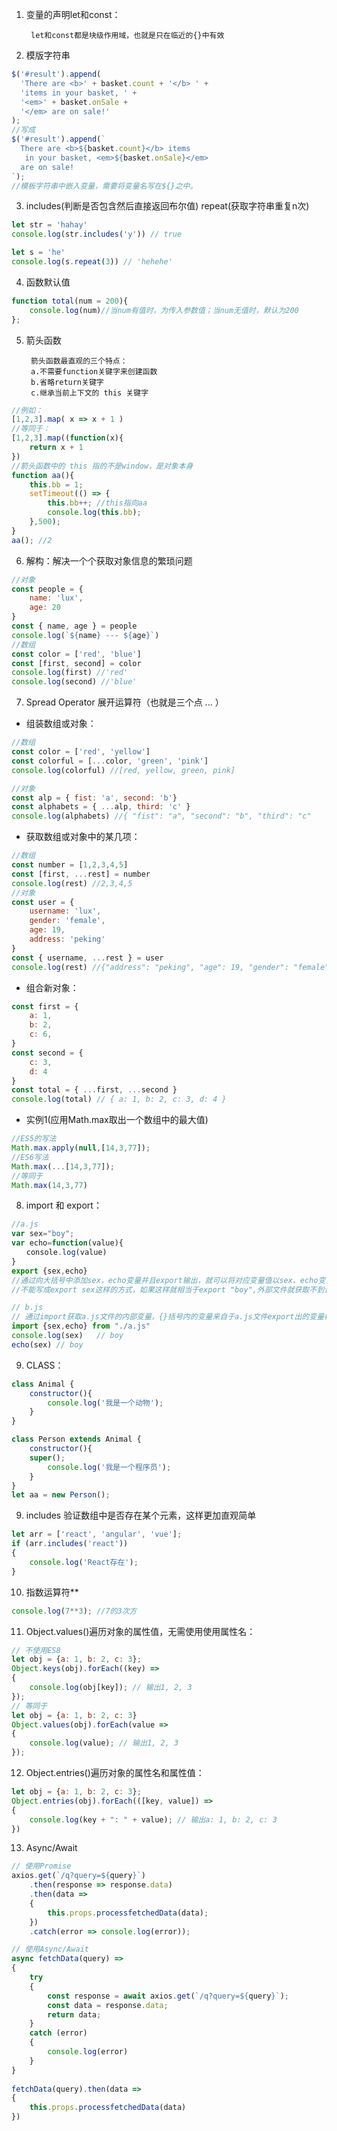 1. 变量的声明let和const：

        let和const都是块级作用域，也就是只在临近的{}中有效
2. 模版字符串
```javascript
$('#result').append(
  'There are <b>' + basket.count + '</b> ' +
  'items in your basket, ' +
  '<em>' + basket.onSale +
  '</em> are on sale!'
);
//写成
$('#result').append(`
  There are <b>${basket.count}</b> items
   in your basket, <em>${basket.onSale}</em>
  are on sale!
`);
//模板字符串中嵌入变量，需要将变量名写在${}之中。
```
3. includes(判断是否包含然后直接返回布尔值)  repeat(获取字符串重复n次)
```javascript
let str = 'hahay'
console.log(str.includes('y')) // true

let s = 'he'
console.log(s.repeat(3)) // 'hehehe'
```
4. 函数默认值
```javascript
function total(num = 200){
    console.log(num)//当num有值时，为传入参数值；当num无值时，默认为200
};
```
5. 箭头函数

        箭头函数最直观的三个特点：
        a.不需要function关键字来创建函数
        b.省略return关键字
        c.继承当前上下文的 this 关键字

```javascript
//例如：
[1,2,3].map( x => x + 1 )
//等同于：
[1,2,3].map((function(x){
    return x + 1
})
//箭头函数中的 this 指的不是window，是对象本身
function aa(){
    this.bb = 1;
    setTimeout(() => {
        this.bb++; //this指向aa
        console.log(this.bb);
    },500);
}
aa(); //2
```
6. 解构：解决一个个获取对象信息的繁琐问题
```javascript
//对象
const people = {
    name: 'lux',
    age: 20
}
const { name, age } = people
console.log(`${name} --- ${age}`)
//数组
const color = ['red', 'blue']
const [first, second] = color
console.log(first) //'red'
console.log(second) //'blue'

```
7. Spread Operator 展开运算符（也就是三个点 ... ）
* 组装数组或对象：
```javascript
//数组
const color = ['red', 'yellow']
const colorful = [...color, 'green', 'pink']
console.log(colorful) //[red, yellow, green, pink]

//对象
const alp = { fist: 'a', second: 'b'}
const alphabets = { ...alp, third: 'c' }
console.log(alphabets) //{ "fist": "a", "second": "b", "third": "c"
```
* 获取数组或对象中的某几项：
```javascript
//数组
const number = [1,2,3,4,5]
const [first, ...rest] = number
console.log(rest) //2,3,4,5
//对象
const user = {
    username: 'lux',
    gender: 'female',
    age: 19,
    address: 'peking'
}
const { username, ...rest } = user
console.log(rest) //{"address": "peking", "age": 19, "gender": "female"}
```
* 组合新对象：
```javascript
const first = {
    a: 1,
    b: 2,
    c: 6,
}
const second = {
    c: 3,
    d: 4
}
const total = { ...first, ...second }
console.log(total) // { a: 1, b: 2, c: 3, d: 4 }
```
* 实例1(应用Math.max取出一个数组中的最大值)
```javascript
//ES5的写法
Math.max.apply(null,[14,3,77]);
//ES6写法
Math.max(...[14,3,77]);
//等同于
Math.max(14,3,77)
```
8. import 和 export：
```javascript
//a.js
var sex="boy";
var echo=function(value){
　　console.log(value)
}
export {sex,echo}  
//通过向大括号中添加sex，echo变量并且export输出，就可以将对应变量值以sex、echo变量标识符形式暴露给其他文件而被读取到
//不能写成export sex这样的方式，如果这样就相当于export "boy",外部文件就获取不到该文件的内部变量sex的值，因为没有对外输出变量接口,只是输出的字符串。

// b.js
// 通过import获取a.js文件的内部变量，{}括号内的变量来自于a.js文件export出的变量标识符。
import {sex,echo} from "./a.js" 
console.log(sex)   // boy
echo(sex) // boy
```
9. CLASS：
```javascript
class Animal {
    constructor(){
        console.log('我是一个动物');
    }
}

class Person extends Animal {
    constructor(){
    super();
        console.log('我是一个程序员');
    }
}
let aa = new Person();
```
9. includes  验证数组中是否存在某个元素，这样更加直观简单
```javascript
let arr = ['react', 'angular', 'vue'];
if (arr.includes('react'))
{
    console.log('React存在');
}
```
10. 指数运算符**

```javascript
console.log(7**3); //7的3次方
```
11. Object.values()遍历对象的属性值，无需使用使用属性名：
```javascript
// 不使用ES8
let obj = {a: 1, b: 2, c: 3};
Object.keys(obj).forEach((key) =>
{
    console.log(obj[key]); // 输出1, 2, 3
});
// 等同于
let obj = {a: 1, b: 2, c: 3}
Object.values(obj).forEach(value =>
{
    console.log(value); // 输出1, 2, 3
});

```
12. Object.entries()遍历对象的属性名和属性值：
```javascript
let obj = {a: 1, b: 2, c: 3};
Object.entries(obj).forEach(([key, value]) =>
{
    console.log(key + ": " + value); // 输出a: 1, b: 2, c: 3
})
```
13. Async/Await
```javascript
// 使用Promise
axios.get(`/q?query=${query}`)
    .then(response => response.data)
    .then(data =>
    {
        this.props.processfetchedData(data);
    })
    .catch(error => console.log(error));

// 使用Async/Await
async fetchData(query) =>
{
    try
    {
        const response = await axios.get(`/q?query=${query}`);
        const data = response.data;
        return data;
    }
    catch (error)
    {
        console.log(error)
    }
}
 
fetchData(query).then(data =>
{
    this.props.processfetchedData(data)
})

```